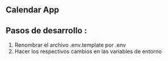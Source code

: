 ## Calendar App


## Pasos de desarrollo :
1. Renombrar el archivo .env.template por .env
2. Hacer los respectivos cambios en las variables de entorno  